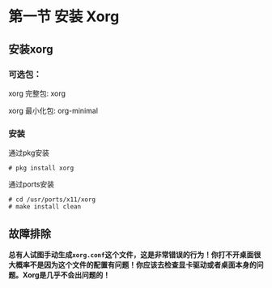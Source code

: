 # 第一节 安装 Xorg

## 安装xorg 

### 可选包：

xorg 完整包: xorg 

xorg 最小化包: org-minimal 

### 安装

通过pkg安装

`# pkg install xorg`

通过ports安装

```
# cd /usr/ports/x11/xorg
# make install clean
```


## 故障排除

**总有人试图手动生成`xorg.conf`这个文件，这是非常错误的行为！你打不开桌面很大概率不是因为这个文件的配置有问题！你应该去检查显卡驱动或者桌面本身的问题。Xorg是几乎不会出问题的！**
